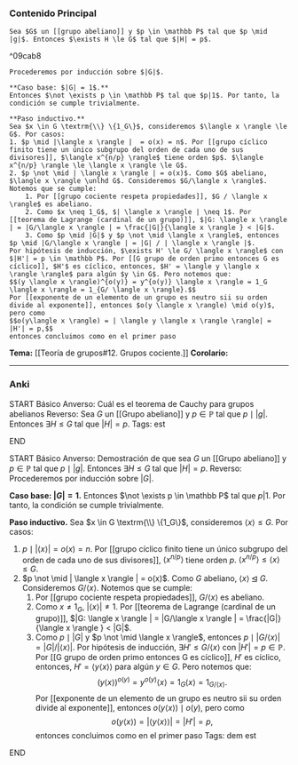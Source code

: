 ### Contenido Principal

```ad-theorem
Sea $G$ un [[grupo abeliano]] y $p \in \mathbb P$ tal que $p \mid |g|$. Entonces $\exists H \le G$ tal que $|H| = p$. 
```

^09cab8

```ad-proof
Procederemos por inducción sobre $|G|$.

**Caso base: $|G| = 1$.**
Entonces $\not \exists p \in \mathbb P$ tal que $p|1$. Por tanto, la condición se cumple trivialmente.

**Paso inductivo.**
Sea $x \in G \textrm{\\} \{1_G\}$, consideremos $\langle x \rangle \le G$. Por casos:
1. $p \mid |\langle x \rangle |  = o(x) = n$. Por [[grupo cíclico finito tiene un único subgrupo del orden de cada uno de sus divisores]], $\langle x^{n/p} \rangle$ tiene orden $p$. $\langle x^{n/p} \rangle \le \langle x \rangle \le G$.
2. $p \not \mid | \langle x \rangle | = o(x)$. Como $G$ abeliano, $\langle x \rangle \unlhd G$. Consideremos $G/\langle x \rangle$. Notemos que se cumple:
	1. Por [[grupo cociente respeta propiedades]], $G / \langle x \rangle$ es abeliano.
	2. Como $x \neq 1_G$, $| \langle x \rangle | \neq 1$. Por [[teorema de Lagrange (cardinal de un grupo)]], $|G: \langle x \rangle | = |G/\langle x \rangle | = \frac{|G|}{\langle x \rangle } < |G|$.
	3. Como $p \mid |G|$ y $p \not \mid \langle x \rangle$, entonces $p \mid |G/\langle x \rangle | = |G| / | \langle x \rangle |$.
Por hipótesis de inducción, $\exists H' \le G/ \langle x \rangle$ con $|H'| = p \in \mathbb P$. Por [[G grupo de orden primo entonces G es cíclico]], $H'$ es cíclico, entonces, $H' = \langle y \langle x \rangle \rangle$ para algún $y \in G$. Pero notemos que:
$$(y \langle x \rangle)^{o(y)} = y^{o(y)} \langle x \rangle = 1_G \langle x \rangle = 1_{G/ \langle x \rangle}.$$
Por [[exponente de un elemento de un grupo es neutro sii su orden divide al exponente]], entonces $o(y \langle x \rangle) \mid o(y)$, pero como
$$o(y\langle x \rangle) = | \langle y \langle x \rangle \rangle| = |H'| = p,$$ 
entonces concluimos como en el primer paso
```

**Tema:** [[Teoría de grupos#12. Grupos cociente.]]
**Corolario:**

---
### Anki

START
Básico
Anverso: Cuál es el teorema de Cauchy para grupos abelianos
Reverso: Sea $G$ un [[Grupo abeliano]] y $p \in \mathbb P$ tal que $p \mid |g|$. Entonces $\exists H \le G$ tal que $|H| = p$.
Tags: est
<!--ID: 1729160606408-->
END

START
Básico
Anverso: Demostración de que sea $G$ un [[Grupo abeliano]] y $p \in \mathbb P$ tal que $p \mid |g|$. Entonces $\exists H \le G$ tal que $|H| = p$.
Reverso: Procederemos por inducción sobre $|G|$.

**Caso base: $|G| = 1$.**
Entonces $\not \exists p \in \mathbb P$ tal que $p|1$. Por tanto, la condición se cumple trivialmente.

**Paso inductivo.**
Sea $x \in G \textrm{\\} \{1_G\}$, consideremos $\langle x \rangle \le G$. Por casos:
1. $p \mid |\langle x \rangle |  = o(x) = n$. Por [[grupo cíclico finito tiene un único subgrupo del orden de cada uno de sus divisores]], $\langle x^{n/p} \rangle$ tiene orden $p$. $\langle x^{n/p} \rangle \le \langle x \rangle \le G$.
2. $p \not \mid | \langle x \rangle | = o(x)$. Como $G$ abeliano, $\langle x \rangle \unlhd G$. Consideremos $G/\langle x \rangle$. Notemos que se cumple:
	1. Por [[grupo cociente respeta propiedades]], $G / \langle x \rangle$ es abeliano.
	2. Como $x \neq 1_G$, $| \langle x \rangle | \neq 1$. Por [[teorema de Lagrange (cardinal de un grupo)]], $|G: \langle x \rangle | = |G/\langle x \rangle | = \frac{|G|}{\langle x \rangle } < |G|$.
	3. Como $p \mid |G|$ y $p \not \mid \langle x \rangle$, entonces $p \mid |G/\langle x \rangle | = |G| / | \langle x \rangle |$.
Por hipótesis de inducción, $\exists H' \le G/ \langle x \rangle$ con $|H'| = p \in \mathbb P$. Por [[G grupo de orden primo entonces G es cíclico]], $H'$ es cíclico, entonces, $H' = \langle y \langle x \rangle \rangle$ para algún $y \in G$. Pero notemos que:
$$(y \langle x \rangle)^{o(y)} = y^{o(y)} \langle x \rangle = 1_G \langle x \rangle = 1_{G/ \langle x \rangle}.$$
Por [[exponente de un elemento de un grupo es neutro sii su orden divide al exponente]], entonces $o(y \langle x \rangle) \mid o(y)$, pero como
$$o(y\langle x \rangle) = | \langle y \langle x \rangle \rangle| = |H'| = p,$$ 
entonces concluimos como en el primer paso
Tags: dem est
<!--ID: 1729160606410-->
END

